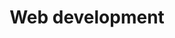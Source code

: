 ---
title: "Web development"
thumbnail: '/images/categories/Category-Dev-Web.png'
rangeHaut: false
rangeBas: true
---